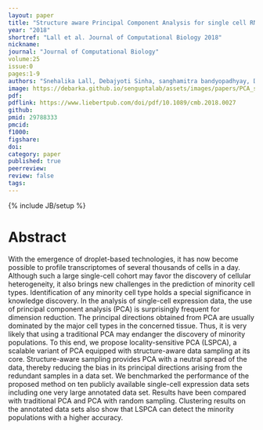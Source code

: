 ```yaml
---
layout: paper
title: "Structure aware Principal Component Analysis for single cell RNA-seq data (In Press)"
year: "2018"
shortref: "Lall et al. Journal of Computational Biology 2018"
nickname:
journal: "Journal of Computational Biology"
volume:25
issue:0
pages:1-9
authors: "Snehalika Lall, Debajyoti Sinha, sanghamitra bandyopadhyay, Debarka Sengupta"
image: https://debarka.github.io/senguptalab/assets/images/papers/PCA_single_cell.png
pdf:
pdflink: https://www.liebertpub.com/doi/pdf/10.1089/cmb.2018.0027
github:
pmid: 29788333
pmcid:
f1000:
figshare:
doi: 
category: paper
published: true
peerreview:
review: false
tags:
---
```

{% include JB/setup %}


# Abstract

With the emergence of droplet-based technologies, it has now become possible to profile transcriptomes of several thousands of cells in a day. Although such a large single-cell cohort may favor the discovery of cellular heterogeneity, it also brings new challenges in the prediction of minority cell types. Identification of any minority cell type holds a special significance in knowledge discovery. In the analysis of single-cell expression data, the use of principal component analysis (PCA) is surprisingly frequent for dimension reduction. The principal directions obtained from PCA are usually dominated by the major cell types in the concerned tissue. Thus, it is very likely that using a traditional PCA may endanger the discovery of minority populations. To this end, we propose locality-sensitive PCA (LSPCA), a scalable variant of PCA equipped with structure-aware data sampling at its core. Structure-aware sampling provides PCA with a neutral spread of the data, thereby reducing the bias in its principal directions arising from the redundant samples in a data set. We benchmarked the performance of the proposed method on ten publicly available single-cell expression data sets including one very large annotated data set. Results have been compared with traditional PCA and PCA with random sampling. Clustering results on the annotated data sets also show that LSPCA can detect the minority populations with a higher accuracy.
